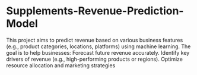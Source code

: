 # Supplements-Revenue-Prediction-Model
This project aims to predict revenue based on various business features (e.g., product categories, locations, platforms) using machine learning. The goal is to help businesses:  Forecast future revenue accurately.  Identify key drivers of revenue (e.g., high-performing products or regions).  Optimize resource allocation and marketing strategies
